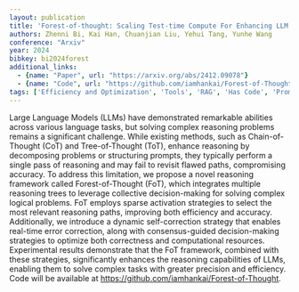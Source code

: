 ```yaml
---
layout: publication
title: 'Forest-of-thought: Scaling Test-time Compute For Enhancing LLM Reasoning'
authors: Zhenni Bi, Kai Han, Chuanjian Liu, Yehui Tang, Yunhe Wang
conference: "Arxiv"
year: 2024
bibkey: bi2024forest
additional_links:
  - {name: "Paper", url: "https://arxiv.org/abs/2412.09078"}
  - {name: "Code", url: "https://github.com/iamhankai/Forest-of-Thought"}
tags: ['Efficiency and Optimization', 'Tools', 'RAG', 'Has Code', 'Prompting']
---
```

Large Language Models (LLMs) have demonstrated remarkable abilities across
various language tasks, but solving complex reasoning problems remains a
significant challenge. While existing methods, such as Chain-of-Thought (CoT)
and Tree-of-Thought (ToT), enhance reasoning by decomposing problems or
structuring prompts, they typically perform a single pass of reasoning and may
fail to revisit flawed paths, compromising accuracy. To address this
limitation, we propose a novel reasoning framework called Forest-of-Thought
(FoT), which integrates multiple reasoning trees to leverage collective
decision-making for solving complex logical problems. FoT employs sparse
activation strategies to select the most relevant reasoning paths, improving
both efficiency and accuracy. Additionally, we introduce a dynamic
self-correction strategy that enables real-time error correction, along with
consensus-guided decision-making strategies to optimize both correctness and
computational resources. Experimental results demonstrate that the FoT
framework, combined with these strategies, significantly enhances the reasoning
capabilities of LLMs, enabling them to solve complex tasks with greater
precision and efficiency. Code will be available at
https://github.com/iamhankai/Forest-of-Thought.
